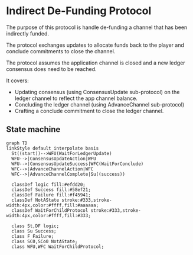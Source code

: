 # Indirect De-Funding Protocol

The purpose of this protocol is handle de-funding a channel that has been indirectly funded.

The protocol exchanges updates to allocate funds back to the player and conclude commitments to close the channel.

The protocol assumes the application channel is closed and a new ledger consensus does need to be reached.

It covers:

- Updating consensus (using ConsensusUpdate sub-protocol) on the ledger channel to reflect the app channel balance.
- Concluding the ledger channel (using AdvanceChannel sub-protocol)
- Crafting a conclude commitment to close the ledger channel.

## State machine

```mermaid
graph TD
linkStyle default interpolate basis
  St((start))-->WFU(WaitForLedgerUpdate)
  WFU-->|ConsensusUpdateAction|WFU
  WFU-->|ConsensusUpdateSuccess|WFC(WaitForConclude)
  WFC-->|AdvanceChannelAction|WFC
  WFC-->|AdvanceChannelComplete|Su((success))

  classDef logic fill:#efdd20;
  classDef Success fill:#58ef21;
  classDef Failure fill:#f45941;
  classDef NotAState stroke:#333,stroke-width:4px,color:#ffff,fill:#aaaaaa;
  classDef WaitForChildProtocol stroke:#333,stroke-width:4px,color:#ffff,fill:#333;

  class St,DF logic;
  class Su Success;
  class F Failure;
  class SC0,SCo0 NotAState;
  class WFU,WFC WaitForChildProtocol;
```
